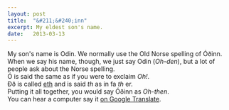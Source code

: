 ```yaml
---
layout: post
title:  "&#211;&#240;inn"
excerpt: My eldest son's name.
date:   2013-03-13
---
```

My son's name is Odin. We normally use the Old Norse spelling of &#211;&#240;inn.  
When we say his name, though, we just say Odin (_Oh-den_), but a lot of people ask about the Norse spelling.  
&#211; is said the same as if you were to exclaim _Oh!_.  
&#208;&#240; is called [eth][eth-wiki] and is said _th_ as in fa _th_ er.  
Putting it all together, you would say &#211;&#240;inn as _Oh-then_.  
You can hear a computer say it [on Google Translate][gt-odin].  

[eth-wiki]:	http://en.wikipedia.org/wiki/%C3%90
[gt-odin]:	http://translate.google.com/#en/is/Odin
